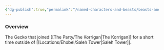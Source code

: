 ```yaml
---
{"dg-publish":true,"permalink":"/named-characters-and-beasts/beasts-and-animals/mannnnnn/","tags":["NPC"],"noteIcon":"","created":"2024-07-17T21:00:18.662+01:00","updated":"2024-12-13T17:33:51.910+00:00"}
---
```



### Overview
The Gecko that joined [[The Party/The Korrigan\|The Korrigan]] for a short time outside of [[Locations/Ehobel/Saleh Tower\|Saleh Tower]].